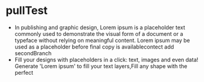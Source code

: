 # pullTest
* In publishing and graphic design, Lorem ipsum is a placeholder text commonly used to demonstrate the visual form of a document or a typeface without relying on meaningful content. Lorem ipsum may be used as a placeholder before final copy is availablecontect add secondBranch
* Fill your designs with placeholders in a click: text, images and even data! Generate 'Lorem ipsum' to fill your text layers,Fill any shape with the perfect 